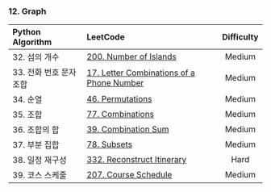 ### 12. Graph

| Python Algorithm | LeetCode | Difficulty |
| :--- | :--- | :---: |
| 32. 섬의 개수 | [200. Number of Islands](https://leetcode.com/problems/number-of-islands/) | Medium |
| 33. 전화 번호 문자 조합 | [17. Letter Combinations of a Phone Number](https://leetcode.com/problems/letter-combinations-of-a-phone-number/) | Medium |
| 34. 순열 | [46. Permutations](https://leetcode.com/problems/permutations/) | Medium |
| 35. 조합 | [77. Combinations](https://leetcode.com/problems/combinations/) | Medium |
| 36. 조합의 합 | [39. Combination Sum](https://leetcode.com/problems/combination-sum/) | Medium |
| 37. 부분 집합 | [78. Subsets](https://leetcode.com/problems/subsets/) | Medium |
| 38. 일정 재구성 | [332. Reconstruct Itinerary](https://leetcode.com/problems/reconstruct-itinerary/) | Hard |
| 39. 코스 스케줄 | [207. Course Schedule](https://leetcode.com/problems/course-schedule/) | Medium |